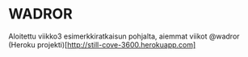 WADROR
======

Aloitettu viikko3 esimerkkiratkaisun pohjalta, aiemmat viikot @wadror
(Heroku projekti)[http://still-cove-3600.herokuapp.com]
